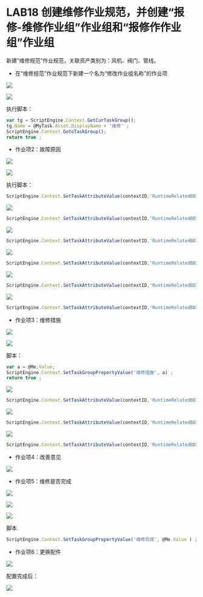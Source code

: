 # LAB18 创建维修作业规范，并创建“报修-维修作业组”作业组和“报修作作业组”作业组

新建“维修规范”作业规范，关联资产类别为：风机、阀门、管线。

* 在“维修规范”作业规范下新建一个名为“修改作业组名称”的作业项


 ![](./images/任务1.png)

 ![](./images/任务2.png)

 执行脚本：
````javascript
var tg = ScriptEngine.Context.GetCurTaskGroup();
tg.Name = @MyTask.Asset.DisplayName + '维修' ;
ScriptEngine.Context.GotoTaskGroup();
return true ;
````

* 作业项2：故障原因

 ![](./images/任务3.png)

 ![](./images/任务4.png)


执行脚本：
````javascript
ScriptEngine.Context.SetTaskAttributeValue(contextID,'RuntimeRelatedBDIDString','故障原因.易损不良') ;
````
 ![](./images/任务5.png)

````javascript
ScriptEngine.Context.SetTaskAttributeValue(contextID,'RuntimeRelatedBDIDString','故障原因.保养不良') ;
````
 ![](./images/任务6.png)

````javascript
ScriptEngine.Context.SetTaskAttributeValue(contextID,'RuntimeRelatedBDIDString','故障原因.操作不当') ;
````
 ![](./images/任务7.png)

````javascript
ScriptEngine.Context.SetTaskAttributeValue(contextID,'RuntimeRelatedBDIDString','故障原因.设备设计缺陷') ;
````
 ![](./images/任务8.png)

````javascript
ScriptEngine.Context.SetTaskAttributeValue(contextID,'RuntimeRelatedBDIDString','故障原因.维修不良') ;
````
 ![](./images/任务9.png)

````javascript
ScriptEngine.Context.SetTaskAttributeValue(contextID,'RuntimeRelatedBDIDString','故障原因.其它') ;
````

* 作业项3：维修措施

 ![](./images/任务10.png)

 ![](./images/任务11.png)

 脚本：

 ````javascript
var a = @Me.Value;
ScriptEngine.Context.SetTaskGroupPropertyValue('维修措施', a) ;
return true ;
````
 ![](./images/任务12.png)

````javascript
ScriptEngine.Context.SetTaskAttributeValue(contextID,'RuntimeRelatedBDIDString','维修措施.换新') ;
````
 ![](./images/任务13.png)

````javascript
ScriptEngine.Context.SetTaskAttributeValue(contextID,'RuntimeRelatedBDIDString','维修措施.维修') ;
````
 ![](./images/任务14.png)

````javascript
ScriptEngine.Context.SetTaskAttributeValue(contextID,'RuntimeRelatedBDIDString','维修措施.调整') ;
````

* 作业项4：改善意见

 ![](./images/任务15.png)


* 作业项5：维修是否完成

 ![](./images/任务16.png)

 ![](./images/任务17.png) 

 ![](./images/任务18.png)
 

 脚本
 ````javascript
ScriptEngine.Context.SetTaskGroupPropertyValue('维修完成', @Me.Value ) ;
````

* 作业项6：更换配件

 ![](./images/任务19.png)  

 配置完成后：

 ![](./images/任务20.png)  